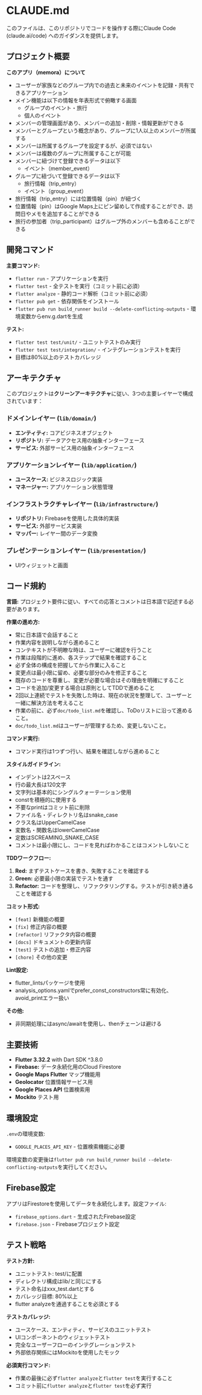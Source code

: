 # CLAUDE.md

このファイルは、このリポジトリでコードを操作する際にClaude Code (claude.ai/code) へのガイダンスを提供します。

## プロジェクト概要

**このアプリ（memora）について**
- ユーザーが家族などのグループ内での過去と未来のイベントを記録・共有できるアプリケーション
- メイン機能は以下の情報を年表形式で俯瞰する画面
    - グループのイベント・旅行
    - 個人のイベント
- メンバーの管理画面があり、メンバーの追加・削除・情報更新ができる
- メンバーとグループという概念があり、グループに1人以上のメンバーが所属する
- メンバーは所属するグループを設定するが、必須ではない
- メンバーは複数のグループに所属することが可能
- メンバーに紐づけて登録できるデータは以下
    - イベント（member_event）
- グループに紐づいて登録できるデータは以下
    - 旅行情報（trip_entry）
    - イベント（group_event）
- 旅行情報（trip_entry）には位置情報（pin）が紐づく
- 位置情報（pin）はGoogle Maps上にピン留めして作成することができ、訪問日やメモを追加することができる
- 旅行の参加者（trip_participant）はグループ外のメンバーも含めることができる

## 開発コマンド

**主要コマンド:**
- `flutter run` - アプリケーションを実行
- `flutter test` - 全テストを実行（コミット前に必須）
- `flutter analyze` - 静的コード解析（コミット前に必須）
- `flutter pub get` - 依存関係をインストール
- `flutter pub run build_runner build --delete-conflicting-outputs` - 環境変数からenv.g.dartを生成

**テスト:**
- `flutter test test/unit/` - ユニットテストのみ実行
- `flutter test test/integration/` - インテグレーションテストを実行
- 目標は80%以上のテストカバレッジ

## アーキテクチャ

このプロジェクトは**クリーンアーキテクチャ**に従い、3つの主要レイヤーで構成されています：

### ドメインレイヤー (`lib/domain/`)
- **エンティティ:** コアビジネスオブジェクト
- **リポジトリ:** データアクセス用の抽象インターフェース
- **サービス:** 外部サービス用の抽象インターフェース

### アプリケーションレイヤー (`lib/application/`)
- **ユースケース:** ビジネスロジック実装
- **マネージャー:** アプリケーション状態管理

### インフラストラクチャレイヤー (`lib/infrastructure/`)
- **リポジトリ:** Firebaseを使用した具体的実装
- **サービス:** 外部サービス実装
- **マッパー:** レイヤー間のデータ変換

### プレゼンテーションレイヤー (`lib/presentation/`)
- UIウィジェットと画面

## コード規約

**言語:** プロジェクト要件に従い、すべての応答とコメントは日本語で記述する必要があります。

**作業の進め方:**
- 常に日本語で会話すること
- 作業内容を説明しながら進めること
- コンテキストが不明瞭な時は、ユーザーに確認を行うこと
- 作業は段階的に進め、各ステップで結果を確認すること
- 必ず全体の構成を把握してから作業に入ること
- 変更点は最小限に留め、必要な部分のみを修正すること
- 既存のコードを尊重し、変更が必要な場合はその理由を明確にすること
- コードを追加/変更する場合は原則としてTDDで進めること
- 2回以上連続でテストを失敗した時は、現在の状況を整理して、ユーザーと一緒に解決方法を考えること
- 作業の前に、必ず`doc/todo_list.md`を確認し、ToDoリストに沿って進めること。
- `doc/todo_list.md`はユーザーが管理するため、変更しないこと。

**コマンド実行:**
- コマンド実行は1つずつ行い、結果を確認しながら進めること

**スタイルガイドライン:**
- インデントは2スペース
- 行の最大長は120文字
- 文字列は基本的にシングルクォーテーション使用
- constを積極的に使用する
- 不要なprintはコミット前に削除
- ファイル名・ディレクトリ名はsnake_case
- クラス名はUpperCamelCase
- 変数名・関数名はlowerCamelCase
- 定数はSCREAMING_SNAKE_CASE
- コメントは最小限にし、コードを見ればわかることはコメントしないこと

**TDDワークフロー:**
1. **Red:** まずテストケースを書き、失敗することを確認する
2. **Green:** 必要最小限の実装でテストを通す
3. **Refactor:** コードを整理し、リファクタリングする。テストが引き続き通ることを確認する

**コミット形式:**
- `[feat]` 新機能の概要
- `[fix]` 修正内容の概要
- `[refactor]` リファクタ内容の概要
- `[docs]` ドキュメントの更新内容
- `[test]` テストの追加・修正内容
- `[chore]` その他の変更

**Lint設定:**
- flutter_lintsパッケージを使用
- analysis_options.yamlでprefer_const_constructors常に有効化、avoid_printエラー扱い

**その他:**
- 非同期処理にはasync/awaitを使用し、thenチェーンは避ける

## 主要技術

- **Flutter 3.32.2** with Dart SDK ^3.8.0
- **Firebase:** データ永続化用のCloud Firestore
- **Google Maps Flutter** マップ機能用
- **Geolocator** 位置情報サービス用
- **Google Places API** 位置検索用
- **Mockito** テスト用

## 環境設定

`.env`の環境変数:
- `GOOGLE_PLACES_API_KEY` - 位置検索機能に必要

環境変数の変更後は`flutter pub run build_runner build --delete-conflicting-outputs`を実行してください。

## Firebase設定

アプリはFirestoreを使用してデータを永続化します。設定ファイル:
- `firebase_options.dart` - 生成されたFirebase設定
- `firebase.json` - Firebaseプロジェクト設定

## テスト戦略

**テスト方針:**
- ユニットテスト: test/に配置
- ディレクトリ構成はlib/と同じにする
- テスト命名はxxx_test.dartとする
- カバレッジ目標: 80%以上
- flutter analyzeを通過することを必須とする

**テストカバレッジ:**
- ユースケース、エンティティ、サービスのユニットテスト
- UIコンポーネントのウィジェットテスト
- 完全なユーザーフローのインテグレーションテスト
- 外部依存関係にはMockitoを使用したモック

**必須実行コマンド:**
- 作業の最後に必ず`flutter analyze`と`flutter test`を実行すること
- コミット前に`flutter analyze`と`flutter test`を必ず実行